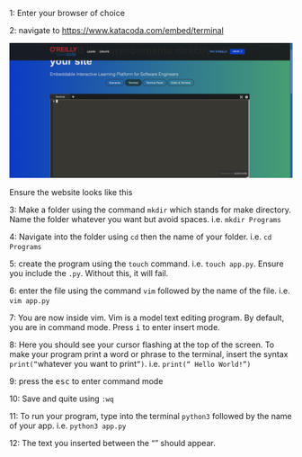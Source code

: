 1: Enter your browser of choice

2: navigate to https://www.katacoda.com/embed/terminal

 ![image1](photos/image1.png)

Ensure the website looks like this

3: Make a folder using the command `mkdir` which stands for make directory. Name the folder whatever you want but avoid spaces. i.e. `mkdir Programs`

4: Navigate into the folder using ` cd ` then the name of your folder. i.e. `cd Programs`

5: create the program using the `touch` command. i.e. `touch app.py`. Ensure you include the `.py`. Without this, it will fail.

6: enter the file using the command `vim` followed by the name of the file. i.e. `vim app.py`

7: You are now inside vim. Vim is a model text editing program. By default, you are in command mode. Press <kbd>i</kbd> to enter insert mode.

8: Here you should see your cursor flashing at the top of the screen. To make your program print a word or phrase to the terminal, insert the syntax `print(“`whatever you want to print`”)`. i.e. `print(“ Hello World!”)`


9: press the <kbd>esc</kbd> to enter command mode

10: Save and quite using `:wq`

11: To run your program, type into the terminal `python3` followed by the name of your app. i.e. `python3 app.py`

12: The text you inserted between the “” should appear. 




